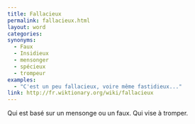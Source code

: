 ```yaml
---
title: Fallacieux
permalink: fallacieux.html
layout: word
categories:
synonyms:
  - Faux
  - Insidieux
  - mensonger
  - spécieux
  - trompeur
examples:
  - "C'est un peu fallacieux, voire même fastidieux..."
link: http://fr.wiktionary.org/wiki/fallacieux
---
```


Qui est basé sur un mensonge ou un faux. Qui vise à tromper.


